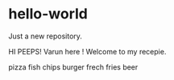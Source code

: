 # hello-world
Just a new repository.
 
 HI PEEPS!
 Varun here ! Welcome to my recepie.
 
 pizza
 fish chips
 burger
 frech fries
 beer
